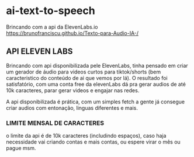 # ai-text-to-speech
Brincando com a api da ElevenLabs.io
 https://brunofranciscu.github.io/Texto-para-Audio-IA-/

## API ELEVEN LABS

Brincando com api disponibilizada pele ElevenLabs, tinha pensado em criar um gerador de áudio para videos curtos para tiktok/shorts (bem caracteristico do conteúdo de ai que vemos por lá).
O resultado foi satisfatório, com uma conta free da elevenLabs dá pra gerar audios de até 10k caracteres, parar gerar videos e engajar nas redes.

A api disponibilizada é prática, com um simples fetch a gente já consegue criar audios com entonação, linguas diferentes e mais.

### LIMITE MENSAL DE CARACTERES
o limite da api é de 10k caracteres (includindo espaços), caso haja necessidade vai criando contas e mais contas, ou espere virar o mês ou pague msm.
